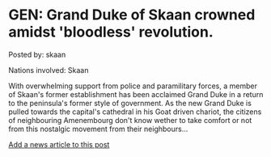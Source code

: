 # GEN: Grand Duke of Skaan crowned amidst 'bloodless' revolution.

Posted by: skaan

Nations involved: Skaan

With overwhelming support from police and paramilitary forces, a member of Skaan's former establishment has been acclaimed Grand Duke in a return to the peninsula's former style of government. As the new Grand Duke is pulled towards the capital's cathedral in his Goat driven chariot, the citizens of neighbouring Amenembourg don't know wether to take comfort or not from this nostalgic movement from their neighbours...

[Add a news article to this post](http://solborg.xyz/rp/admin.php?event=2016-11-04_grand-duke-of-skaan-crowned-amidst-'bloodless'-revolution.-skaan)

